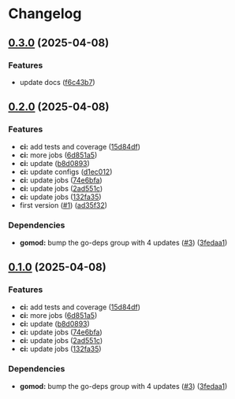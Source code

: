 # Changelog

## [0.3.0](https://github.com/firebolt-db/mcp-server/compare/v0.2.0...v0.3.0) (2025-04-08)


### Features

* update docs ([f6c43b7](https://github.com/firebolt-db/mcp-server/commit/f6c43b7341585040c9f6fcfa1eba87df2107cdd2))

## [0.2.0](https://github.com/firebolt-db/mcp-server/compare/v0.1.0...v0.2.0) (2025-04-08)


### Features

* **ci:** add tests and coverage ([15d84df](https://github.com/firebolt-db/mcp-server/commit/15d84df098cf1e136bd23436752d68149abba51b))
* **ci:** more jobs ([6d851a5](https://github.com/firebolt-db/mcp-server/commit/6d851a52016e403f528f5d72b938d6f7ff0a9850))
* **ci:** update ([b8d0893](https://github.com/firebolt-db/mcp-server/commit/b8d0893d78aace7fcc320b00619a0b3a8d668140))
* **ci:** update configs ([d1ec012](https://github.com/firebolt-db/mcp-server/commit/d1ec012cf7f110105774ae14de22fa654541bac7))
* **ci:** update jobs ([74e6bfa](https://github.com/firebolt-db/mcp-server/commit/74e6bfab25fd73b5ccd8befad957db45874b358a))
* **ci:** update jobs ([2ad551c](https://github.com/firebolt-db/mcp-server/commit/2ad551cd2d083e4e8b205d924bb2fbbda1d5031d))
* **ci:** update jobs ([132fa35](https://github.com/firebolt-db/mcp-server/commit/132fa35105668fe4886eda1bf8f5d0afeebdad8e))
* first version ([#1](https://github.com/firebolt-db/mcp-server/issues/1)) ([ad35f32](https://github.com/firebolt-db/mcp-server/commit/ad35f32be2034d8e3b196fd0c63bc3f802b0535c))


### Dependencies

* **gomod:** bump the go-deps group with 4 updates ([#3](https://github.com/firebolt-db/mcp-server/issues/3)) ([3fedaa1](https://github.com/firebolt-db/mcp-server/commit/3fedaa16981883b8df0928600b47f28bd1927f89))

## [0.1.0](https://github.com/firebolt-db/mcp-server/compare/v0.0.1...v0.1.0) (2025-04-08)


### Features

* **ci:** add tests and coverage ([15d84df](https://github.com/firebolt-db/mcp-server/commit/15d84df098cf1e136bd23436752d68149abba51b))
* **ci:** more jobs ([6d851a5](https://github.com/firebolt-db/mcp-server/commit/6d851a52016e403f528f5d72b938d6f7ff0a9850))
* **ci:** update ([b8d0893](https://github.com/firebolt-db/mcp-server/commit/b8d0893d78aace7fcc320b00619a0b3a8d668140))
* **ci:** update jobs ([74e6bfa](https://github.com/firebolt-db/mcp-server/commit/74e6bfab25fd73b5ccd8befad957db45874b358a))
* **ci:** update jobs ([2ad551c](https://github.com/firebolt-db/mcp-server/commit/2ad551cd2d083e4e8b205d924bb2fbbda1d5031d))
* **ci:** update jobs ([132fa35](https://github.com/firebolt-db/mcp-server/commit/132fa35105668fe4886eda1bf8f5d0afeebdad8e))


### Dependencies

* **gomod:** bump the go-deps group with 4 updates ([#3](https://github.com/firebolt-db/mcp-server/issues/3)) ([3fedaa1](https://github.com/firebolt-db/mcp-server/commit/3fedaa16981883b8df0928600b47f28bd1927f89))

